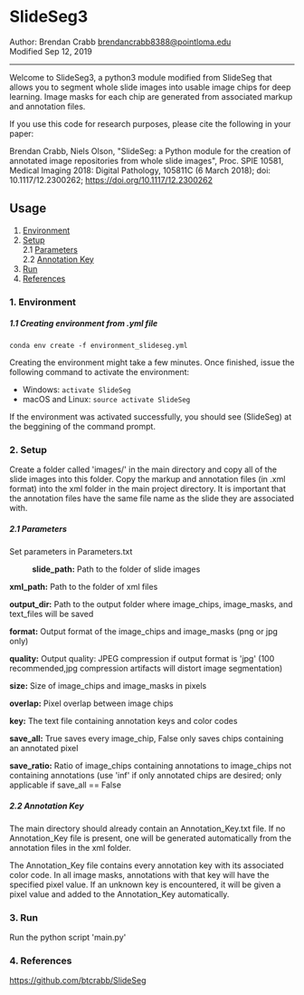 # SlideSeg3

Author: Brendan Crabb <brendancrabb8388@pointloma.edu> <br>
Modified Sep 12, 2019 <br>
<hr>

Welcome to SlideSeg3, a python3 module modified from SlideSeg that allows you to segment whole slide images into usable image
chips for deep learning. Image masks for each chip are generated from associated markup and annotation files.

If you use this code for research purposes, please cite the following in your paper: 

Brendan Crabb, Niels Olson, "SlideSeg: a Python module for the creation of annotated image repositories from whole slide images", Proc. SPIE 10581, Medical Imaging 2018: Digital Pathology, 105811C (6 March 2018); doi: 10.1117/12.2300262; https://doi.org/10.1117/12.2300262


## Usage <a class ="anchor" id="user-guide"></a>
1.    [Environment](#1.)  
2.    [Setup](#2.)  
      2.1 [Parameters](#2.1)  
      2.2 [Annotation Key](#2.2)  
3.    [Run](#3.)
4.    [References](#4.)

### 1. Environment <a class ="anchor" id="1."></a>

##### 1.1 Creating environment from .yml file <a class ="anchor" id="1.1"></a>

<code>conda env create -f environment_slideseg.yml </code>

Creating the environment might take a few minutes. Once finished, issue the following command to activate the environment:

* Windows: <code>activate SlideSeg</code>
* macOS and Linux: <code>source activate SlideSeg</code>

If the environment was activated successfully, you should see (SlideSeg) at the beggining of the command prompt.

### 2. Setup <a class ="anchor" id="2."></a>

Create a folder called 'images/' in the main directory and copy all of the slide images into this folder. Copy the markup and annotation files (in .xml format) into the xml folder in the main project directory. It is important that the annotation files have the same file name as the slide they are associated with.

##### 2.1 Parameters <a class ="anchor" id="2.1"></a>

Set parameters in Parameters.txt

<p style="margin-left: 40px">
<b>slide_path:</b> Path to the folder of slide images <br>

<b>xml_path:</b> Path to the folder of xml files <br>

<b>output_dir:</b> Path to the output folder where image_chips, image_masks, and text_files will be saved <br>

<b>format:</b> Output format of the image_chips and image_masks (png or jpg only) <br>

<b>quality:</b> Output quality: JPEG compression if output format is 'jpg' (100 recommended,jpg compression artifacts will distort image segmentation) <br>

<b>size:</b> Size of image_chips and image_masks in pixels <br>

<b>overlap:</b> Pixel overlap between image chips <br>

<b>key:</b> The text file containing annotation keys and color codes <br>

<b>save_all:</b> True saves every image_chip, False only saves chips containing an annotated pixel <br>

<b>save_ratio:</b> Ratio of image_chips containing annotations to image_chips not containing annotations (use 'inf' if only annotated chips are desired; only applicable if save_all == False <br>
</p>

##### 2.2 Annotation Key <a class ="anchor" id="2.2"></a>

   The main directory should already contain an Annotation_Key.txt file. If no Annotation_Key file is present, one will be generated automatically from the annotation files in the xml folder.<br>

   The Annotation_Key file contains every annotation key with its associated color code. In all image masks, annotations with that key will have the specified pixel value.  If an unknown key is encountered, it will be given a pixel value and added to the Annotation_Key automatically. <br>

### 3. Run <a class ="anchor" id="3."></a>
Run the python script 'main.py'

### 4. References <a class ="anchor" id="4."></a>
https://github.com/btcrabb/SlideSeg